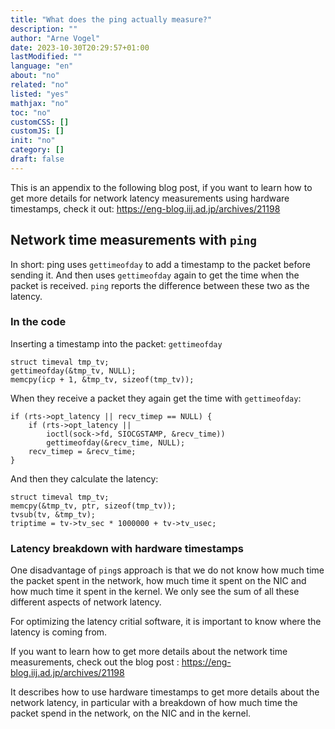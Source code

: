 ```yaml
---
title: "What does the ping actually measure?"
description: ""
author: "Arne Vogel"
date: 2023-10-30T20:29:57+01:00
lastModified: ""
language: "en"
about: "no"
related: "no"
listed: "yes"
mathjax: "no"
toc: "no"
customCSS: []
customJS: []
init: "no"
category: []
draft: false
---
```


This is an appendix to the following blog post, if you want to learn how to get more details for network latency measurements using hardware timestamps, check it out:
https://eng-blog.iij.ad.jp/archives/21198

## Network time measurements with `ping`
In short: ping uses `gettimeofday` to add a timestamp to the packet before sending it. 
And then uses `gettimeofday` again to get the time when the packet is received. 
`ping` reports the difference between these two as the latency.

### In the code
Inserting a timestamp into the packet: `gettimeofday`
```
struct timeval tmp_tv;
gettimeofday(&tmp_tv, NULL);
memcpy(icp + 1, &tmp_tv, sizeof(tmp_tv));
```


When they receive a packet they again get the time with `gettimeofday`:
```
if (rts->opt_latency || recv_timep == NULL) {
    if (rts->opt_latency ||
        ioctl(sock->fd, SIOCGSTAMP, &recv_time))
        gettimeofday(&recv_time, NULL);
    recv_timep = &recv_time;
}
```

And then they calculate the latency:
```
struct timeval tmp_tv;
memcpy(&tmp_tv, ptr, sizeof(tmp_tv));
tvsub(tv, &tmp_tv);
triptime = tv->tv_sec * 1000000 + tv->tv_usec;
```

### Latency breakdown with hardware timestamps
One disadvantage of `ping`s approach is that we do not know how much time the packet spent in the network, how much time it spent on the NIC and how much time it spent in the kernel.
We only see the sum of all these different aspects of network latency.

For optimizing the latency critial software, it is important to know where the latency is coming from.

If you want to learn how to get more details about the network time measurements, check out the blog post :
https://eng-blog.iij.ad.jp/archives/21198

It describes how to use hardware timestamps to get more details about the network latency, in particular with a breakdown of how much time the packet spend in the network, on the NIC and in the kernel.
